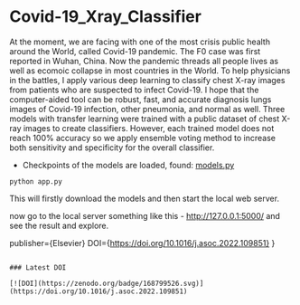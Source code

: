 # Covid-19_Xray_Classifier


At the moment, we are facing with one of the most crisis public health around the World, called Covid-19 pandemic. The F0 case was first reported in Wuhan, China. Now the pandemic threads all people lives as well as ecomoic collapse in most countries in the World.
To help physicians in the battles, I apply various deep learning to classify chest X-ray images from patients who are suspected to infect Covid-19.
I hope that the computer-aided tool can be robust, fast, and accurate diagnosis lungs images of Covid-19 infection, other pneumonia, and normal as well. 
Three models with transfer learning were trained with a public dataset of chest X-ray images to create classifiers. However, each trained model does not reach 100% accuracy so we apply ensemble voting method to increase both sensitivity and specificity for the overall classifier.

* Checkpoints of the models are loaded, found: [models.py](https://github.com/linhduongtuan/Covid-19-Xray-Classifier/blob/master/commons.py) 

`python app.py`     


This will firstly download the models and then start the local web server.

now go to the local server something like this - http://127.0.0.1:5000/ and see the result and explore.



  publisher={Elsevier}
  DOI={https://doi.org/10.1016/j.asoc.2022.109851}
}
```

### Latest DOI

[![DOI](https://zenodo.org/badge/168799526.svg)](https://doi.org/10.1016/j.asoc.2022.109851)
